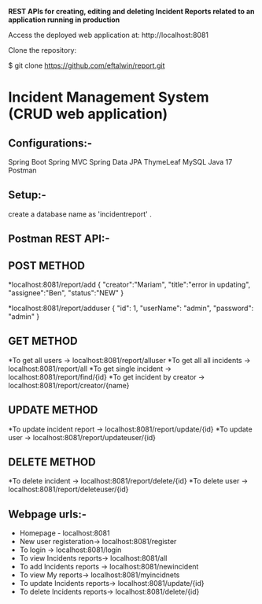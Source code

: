<b>REST APIs for creating, editing and deleting Incident Reports related to an
application running in production</b>

Access the deployed web application at: http://localhost:8081

Clone the repository:

$ git clone https://github.com/eftalwin/report.git


Incident Management System (CRUD web application)
==============================================================

Configurations:-
------------------------

Spring Boot
Spring MVC
Spring Data JPA
ThymeLeaf
MySQL
Java 17
Postman


Setup:-
--------

create a database name as 'incidentreport' .


Postman REST API:-
-------------------

POST METHOD
-----------

*localhost:8081/report/add
{
"creator":"Mariam",
"title":"error in updating",
"assignee":"Ben",
"status":"NEW"
}

*localhost:8081/report/adduser
{
   "id": 1,
   "userName": "admin",
   "password": "admin"
}

GET METHOD
-----------
*To get all users ->  localhost:8081/report/alluser
*To get all all incidents -> localhost:8081/report/all
*To get single incident -> localhost:8081/report/find/{id}
*To get incident by creator -> localhost:8081/report/creator/{name}

UPDATE METHOD
-------------

*To update incident report -> localhost:8081/report/update/{id}
*To update user -> localhost:8081/report/updateuser/{id}

DELETE METHOD
-------------

*To delete incident -> localhost:8081/report/delete/{id}
*To delete user -> localhost:8081/report/deleteuser/{id}



Webpage urls:-
------------------------
* Homepage - localhost:8081
* New user registeration-> localhost:8081/register
* To login -> localhost:8081/login
* To view Incidents reports-> localhost:8081/all
* To add Incidents reports -> localhost:8081/newincident
* To view My reports-> localhost:8081/myincidnets
* To update Incidents reports-> localhost:8081/update/{id}
* To delete Incidents reports-> localhost:8081/delete/{id}